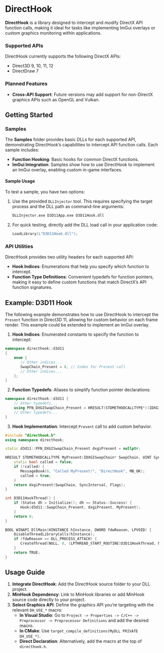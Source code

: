 # DirectHook
**DirectHook** is a library designed to intercept and modify DirectX API function calls, making it ideal for tasks like implementing ImGui overlays or custom graphics monitoring within applications.

### Supported APIs
DirectHook currently supports the following DirectX APIs:
- Direct3D 9, 10, 11, 12
- DirectDraw 7

### Planned Features
- **Cross-API Support**: Future versions may add support for non-DirectX graphics APIs such as OpenGL and Vulkan.

## Getting Started

### Samples
The **Samples** folder provides basic DLLs for each supported API, demonstrating DirectHook’s capabilities to intercept API function calls. Each sample includes:

- **Function Hooking**: Basic hooks for common DirectX functions.
- **ImGui Integration**: Samples show how to use DirectHook to implement an ImGui overlay, enabling custom in-game interfaces.

#### Sample Usage
To test a sample, you have two options:

1. Use the provided `DLLInjector` tool. This requires specifying the target process and the DLL path as command-line arguments:
    ```sh
    DLLInjector.exe D3D11App.exe D3D11Hook.dll
    ```

2. For quick testing, directly add the DLL load call in your application code:
    ```cpp
    LoadLibrary(L"D3D11Hook.dll");
    ```

### API Utilities
DirectHook provides two utility headers for each supported API:

- **Hook Indices**: Enumerations that help you specify which function to intercept.
- **Function Type Definitions**: Convenient typedefs for function pointers, making it easy to define custom functions that match DirectX’s API function signatures.

## Example: D3D11 Hook

The following example demonstrates how to use DirectHook to intercept the `Present` function in Direct3D 11, allowing for custom behavior on each frame render. This example could be extended to implement an ImGui overlay.

1. **Hook Indices**: Enumerated constants to specify the function to intercept:
```cpp
namespace directhook::d3d11
{
    enum {
       // Other indices...
       SwapChain_Present = 8, // Index for Present call
       // Other indices...
    };
}
```
2. **Function Typedefs**: Aliases to simplify function pointer declarations:
```cpp
namespace directhook::d3d11 {
    // Other typedefs...
    using PFN_DXGISwapChain_Present = HRESULT(STDMETHODCALLTYPE*)(IDXGISwapChain*, UINT, UINT);
    // Other typedefs...
}
```
3. **Hook Implementation**: Intercept `Present` call to add custom behavior.
```cpp
#include "directhook.h"
using namespace directhook;

static d3d11::PFN_DXGISwapChain_Present dxgiPresent = nullptr;

HRESULT STDMETHODCALLTYPE MyPresent(IDXGISwapChain* SwapChain, UINT SyncInterval, UINT Flags) {
    static bool called = false;
    if (!called) {
       MessageBoxA(0, "Called MyPresent!", "DirectHook", MB_OK);
       called = true;
    }
    return dxgiPresent(SwapChain, SyncInterval, Flags);
}

int D3D11HookThread() {
    if (Status dh = Initialize(); dh == Status::Success) {
       Hook(d3d11::SwapChain_Present, dxgiPresent, MyPresent);
    }
    return 0;
}

BOOL WINAPI DllMain(HINSTANCE hInstance, DWORD fdwReason, LPVOID) {
    DisableThreadLibraryCalls(hInstance);
    if (fdwReason == DLL_PROCESS_ATTACH) {
       CreateThread(NULL, 0, (LPTHREAD_START_ROUTINE)D3D11HookThread, NULL, 0, NULL);
    }
    return TRUE;
}
```
## Usage Guide

1. **Integrate DirectHook**: Add the DirectHook source folder to your DLL project.
2. **MinHook Dependency**: Link to MinHook libraries or add MinHook source code directly to your project.
3. **Select Graphics API**: Define the graphics API you’re targeting with the relevant `DH_USE_*` macro:
   - **In Visual Studio**: Go to `Project -> Properties -> C/C++ -> Preprocessor -> Preprocessor Definitions` and add the desired macro.
   - **In CMake**: Use `target_compile_definitions(MyDLL PRIVATE DH_USE_*)`.
   - **Direct Declaration**: Alternatively, add the macro at the top of `directhook.h`.
